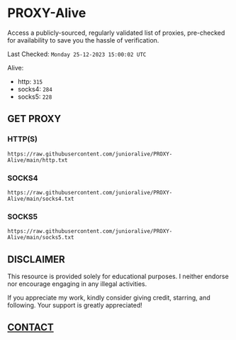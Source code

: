 # PROXY-Alive

Access a publicly-sourced, regularly validated list of proxies, pre-checked for availability to save you the hassle of verification.

Last Checked: `Monday 25-12-2023 15:00:02 UTC`

Alive:
- http: `315`
- socks4: `284`
- socks5: `228`

## GET PROXY

### HTTP(S)

```https://raw.githubusercontent.com/junioralive/PROXY-Alive/main/http.txt```

### SOCKS4

```https://raw.githubusercontent.com/junioralive/PROXY-Alive/main/socks4.txt```

### SOCKS5

```https://raw.githubusercontent.com/junioralive/PROXY-Alive/main/socks5.txt```

## DISCLAIMER

This resource is provided solely for educational purposes. I neither endorse nor encourage engaging in any illegal activities.

If you appreciate my work, kindly consider giving credit, starring, and following. Your support is greatly appreciated! 

## [CONTACT](https://t.me/TheJuniorAlive)
